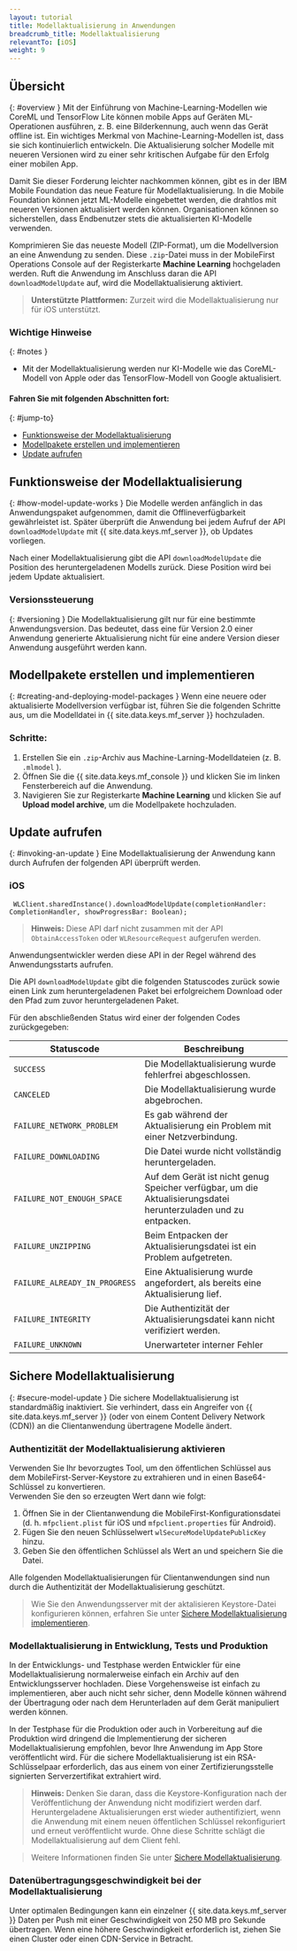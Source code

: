 ```yaml
---
layout: tutorial
title: Modellaktualisierung in Anwendungen
breadcrumb_title: Modellaktualisierung
relevantTo: [iOS]
weight: 9
---
```

<!-- NLS_CHARSET=UTF-8 -->
## Übersicht
{: #overview }
Mit der Einführung von Machine-Learning-Modellen wie CoreML und TensorFlow Lite können mobile Apps auf Geräten ML-Operationen ausführen, z. B. eine Bilderkennung, auch wenn das Gerät offline ist. Ein wichtiges Merkmal von Machine-Learning-Modellen ist, dass sie sich kontinuierlich entwickeln. Die Aktualisierung solcher Modelle mit neueren Versionen wird zu einer sehr kritischen Aufgabe für den Erfolg einer mobilen App. 

Damit Sie dieser Forderung leichter nachkommen können, gibt es in der IBM Mobile Foundation das neue Feature für Modellaktualisierung. In die Mobile Foundation können jetzt ML-Modelle eingebettet werden, die drahtlos mit neueren Versionen aktualisiert werden können. Organisationen können so sicherstellen, dass Endbenutzer stets die aktualisierten KI-Modelle verwenden. 

Komprimieren Sie das neueste Modell (ZIP-Format), um die Modellversion an eine Anwendung zu senden. Diese `.zip`-Datei muss in der MobileFirst Operations Console auf der Registerkarte **Machine Learning** hochgeladen werden. Ruft die Anwendung im Anschluss daran die API `downloadModelUpdate` auf, wird die Modellaktualisierung aktiviert. 

>**Unterstützte Plattformen:** Zurzeit wird die Modellaktualisierung nur für iOS unterstützt.   

### Wichtige Hinweise
{: #notes }
* Mit der Modellaktualisierung werden nur KI-Modelle wie das CoreML-Modell von Apple oder das TensorFlow-Modell von Google aktualisiert. 

#### Fahren Sie mit folgenden Abschnitten fort:
{: #jump-to}

- [Funktionsweise der Modellaktualisierung](#how-model-update-works)
- [Modellpakete erstellen und implementieren](#creating-and-deploying-model-packages)
- [Update aufrufen](#invoking-an-update)

## Funktionsweise der Modellaktualisierung
{: #how-model-update-works }
Die Modelle werden anfänglich in das Anwendungspaket aufgenommen, damit die Offlineverfügbarkeit gewährleistet ist. Später überprüft die Anwendung bei jedem Aufruf der API `downloadModelUpdate` mit {{ site.data.keys.mf_server }}, ob Updates vorliegen. 

Nach einer Modellaktualisierung gibt die API `downloadModelUpdate` die Position des heruntergeladenen Modells zurück. Diese Position wird bei jedem Update aktualisiert. 

### Versionssteuerung
{: #versioning }
Die Modellaktualisierung gilt nur für eine bestimmte Anwendungsversion. Das bedeutet, dass eine für Version 2.0 einer Anwendung generierte Aktualisierung nicht für eine andere Version dieser Anwendung ausgeführt werden kann. 

## Modellpakete erstellen und implementieren
{: #creating-and-deploying-model-packages }
Wenn eine neuere oder aktualisierte Modellversion verfügbar ist, führen Sie die folgenden Schritte aus, um die Modelldatei in {{ site.data.keys.mf_server }} hochzuladen.

### Schritte:

 1. Erstellen Sie ein `.zip`-Archiv aus Machine-Larning-Modelldateien (z. B. `.mlmodel` ).
 2. Öffnen Sie die {{ site.data.keys.mf_console }} und klicken Sie im linken Fensterbereich auf die Anwendung.
 3. Navigieren Sie zur Registerkarte **Machine Learning** und klicken Sie auf **Upload model archive**, um die Modellpakete hochzuladen.

## Update aufrufen
{: #invoking-an-update }
Eine Modellaktualisierung der Anwendung kann durch Aufrufen der folgenden API überprüft werden. 

### iOS

```
 WLClient.sharedInstance().downloadModelUpdate(completionHandler: CompletionHandler, showProgressBar: Boolean);
```

>**Hinweis:** Diese API darf nicht zusammen mit der API `ObtainAccessToken` oder `WLResourceRequest` aufgerufen werden. 

Anwendungsentwickler werden diese API in der Regel während des Anwendungsstarts aufrufen. 

Die API `downloadModelUpdate` gibt die folgenden Statuscodes zurück sowie einen Link zum heruntergeladenen Paket bei erfolgreichem Download oder den Pfad zum zuvor heruntergeladenen Paket.

Für den abschließenden Status wird einer der folgenden Codes zurückgegeben: 

|Statuscode|Beschreibung |
|-------------|-------------|
|`SUCCESS` |Die Modellaktualisierung wurde fehlerfrei abgeschlossen.|
|`CANCELED` |Die Modellaktualisierung wurde abgebrochen. |
|`FAILURE_NETWORK_PROBLEM` |Es gab während der Aktualisierung ein Problem mit einer Netzverbindung.|
|`FAILURE_DOWNLOADING` |Die Datei wurde nicht vollständig heruntergeladen.|
|`FAILURE_NOT_ENOUGH_SPACE` |Auf dem Gerät ist nicht genug Speicher verfügbar, um die Aktualisierungsdatei herunterzuladen und zu entpacken.|
|`FAILURE_UNZIPPING` |Beim Entpacken der Aktualisierungsdatei ist ein Problem aufgetreten. |
|`FAILURE_ALREADY_IN_PROGRESS` | Eine Aktualisierung wurde angefordert, als bereits eine Aktualisierung lief. |
|`FAILURE_INTEGRITY` |Die Authentizität der Aktualisierungsdatei kann nicht verifiziert werden.|
|`FAILURE_UNKNOWN` |Unerwarteter interner Fehler|


## Sichere Modellaktualisierung
{: #secure-model-update }
Die sichere Modellaktualisierung ist standardmäßig inaktiviert. Sie verhindert, dass ein Angreifer von {{ site.data.keys.mf_server }} (oder von einem Content Delivery Network (CDN)) an die Clientanwendung übertragene Modelle ändert. 

### Authentizität der Modellaktualisierung aktivieren
Verwenden Sie Ihr bevorzugtes Tool, um den öffentlichen Schlüssel aus dem MobileFirst-Server-Keystore zu extrahieren und in einen Base64-Schlüssel zu konvertieren.   
Verwenden Sie den so erzeugten Wert dann wie folgt: 

1. Öffnen Sie in der Clientanwendung die MobileFirst-Konfigurationsdatei (d. h. `mfpclient.plist` für iOS und `mfpclient.properties` für Android).
2. Fügen Sie den neuen Schlüsselwert `wlSecureModelUpdatePublicKey` hinzu.
3. Geben Sie den öffentlichen Schlüssel als Wert an und speichern Sie die Datei.

Alle folgenden Modellaktualisierungen für Clientanwendungen sind nun durch die Authentizität der Modellaktualisierung geschützt. 

> Wie Sie den Anwendungsserver mit der aktalisieren Keystore-Datei konfigurieren können, erfahren Sie unter [Sichere Modellaktualisierung implementieren](secure-model-update/). 

### Modellaktualisierung in Entwicklung, Tests und Produktion
In der Entwicklungs- und Testphase werden Entwickler für eine Modellaktualisierung normalerweise einfach ein Archiv auf den Entwicklungsserver hochladen.
Diese Vorgehensweise ist einfach zu implementieren, aber auch nicht sehr sicher, denn Modelle können während der Übertragung oder nach dem Herunterladen auf dem Gerät manipuliert werden können.

In der Testphase für die Produktion oder auch in Vorbereitung auf die Produktion wird dringend die Implementierung der sicheren Modellaktualisierung empfohlen, bevor Ihre Anwendung im App Store veröffentlicht wird. Für die sichere Modellaktualisierung ist ein RSA-Schlüsselpaar erforderlich, das aus einem von einer Zertifizierungsstelle signierten Serverzertifikat extrahiert wird.

>**Hinweis:** Denken Sie daran, dass die Keystore-Konfiguration
nach der Veröffentlichung der Anwendung nicht modifiziert werden darf. Heruntergeladene Aktualisierungen erst wieder authentifiziert, wenn
die Anwendung mit einem neuen öffentlichen Schlüssel rekonfiguriert und erneut veröffentlicht wurde. Ohne diese Schritte schlägt die Modellaktualisierung auf dem Client fehl.

> Weitere Informationen finden Sie unter [Sichere Modellaktualisierung](secure-model-update/).

### Datenübertragungsgeschwindigkeit bei der Modellaktualisierung
Unter optimalen Bedingungen kann ein einzelner
{{ site.data.keys.mf_server }} Daten per Push mit einer
Geschwindigkeit von 250 MB pro Sekunde übertragen. Wenn eine höhere Geschwindigkeit erforderlich ist, ziehen Sie einen Cluster oder einen CDN-Service
in Betracht. 
